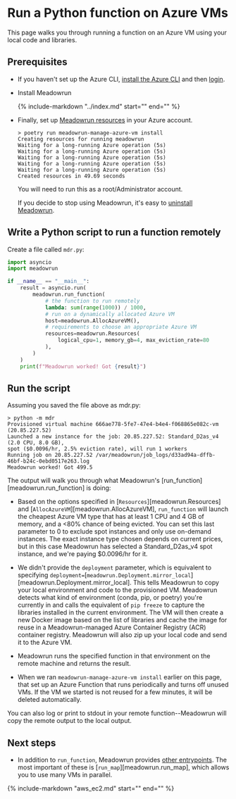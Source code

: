 # Run a Python function on Azure VMs

This page walks you through running a function on an Azure VM using your local code and
libraries.


## Prerequisites

- If you haven't set up the Azure CLI, [install the Azure
  CLI](https://docs.microsoft.com/en-us/cli/azure/install-azure-cli) and then
  [login](https://docs.microsoft.com/en-us/cli/azure/get-started-with-azure-cli#how-to-sign-into-the-azure-cli).


- Install Meadowrun

    {%
    include-markdown "../index.md"
    start="<!--install-start-->"
    end="<!--install-end-->"
    %}

  
- Finally, set up [Meadowrun resources](../../reference/azure_resources) in your Azure account.

    ```
    > poetry run meadowrun-manage-azure-vm install
    Creating resources for running meadowrun
    Waiting for a long-running Azure operation (5s)
    Waiting for a long-running Azure operation (5s)
    Waiting for a long-running Azure operation (5s)
    Waiting for a long-running Azure operation (5s)
    Waiting for a long-running Azure operation (5s)
    Created resources in 49.69 seconds
    ```

    You will need to run this as a root/Administrator account.
    
    If you decide to stop using Meadowrun, it's easy to [uninstall Meadowrun](../../how_to/uninstall).


## Write a Python script to run a function remotely

Create a file called `mdr.py`:

```python
import asyncio
import meadowrun

if __name__ == "__main__":
    result = asyncio.run(
        meadowrun.run_function(
            # the function to run remotely
            lambda: sum(range(1000)) / 1000,
            # run on a dynamically allocated Azure VM
            host=meadowrun.AllocAzureVM(),
            # requirements to choose an appropriate Azure VM
            resources=meadowrun.Resources(
                logical_cpu=1, memory_gb=4, max_eviction_rate=80
            ),
        )
    )
    print(f"Meadowrun worked! Got {result}")
```

## Run the script

Assuming you saved the file above as mdr.py:

```
> python -m mdr 
Provisioned virtual machine 666ae778-5fe7-47e4-b4e4-f068865e082c-vm (20.85.227.52)
Launched a new instance for the job: 20.85.227.52: Standard_D2as_v4 (2.0 CPU, 8.0 GB),
spot ($0.0096/hr, 2.5% eviction rate), will run 1 workers
Running job on 20.85.227.52 /var/meadowrun/job_logs/d33ad94a-dffb-46bf-b24c-0ebd0517e263.log
Meadowrun worked! Got 499.5
```

The output will walk you through what Meadowrun's [run_function][meadowrun.run_function]
is doing:

- Based on the options specified in [`Resources`][meadowrun.Resources] and
  [`AllocAzureVM`][meadowrun.AllocAzureVM], `run_function` will launch the
  cheapest Azure VM type that has at least 1 CPU and 4 GB of memory, and a <80% chance of
  being evicted. You can set this last parameter to 0 to exclude spot instances and only
  use on-demand instances. The exact instance type chosen depends on current prices,
  but in this case Meadowrun has selected a Standard_D2as_v4 spot instance, and we're paying
  $0.0096/hr for it.

- We didn't provide the `deployment` parameter, which is equivalent to specifying
  `deployment=`[`meadowrun.Deployment.mirror_local`][meadowrun.Deployment.mirror_local].
  This tells Meadowrun to copy your local environment and code to the provisioned VM.
  Meadowrun detects what kind of environment (conda, pip, or poetry) you're currently in
  and calls the equivalent of `pip freeze` to capture the libraries installed in the
  current environment. The VM will then create a new Docker image based on the list of
  libraries and cache the image for reuse in a Meadowrun-managed Azure Container Registry
  (ACR) container registry. Meadowrun will also zip up your local code and send it to the
  Azure VM.

- Meadowrun runs the specified function in that environment on the remote machine and
  returns the result.

- When we ran `meadowrun-manage-azure-vm install` earlier on this page, that set up an Azure
  Function that runs periodically and turns off unused VMs. If the VM we started is not
  reused for a few minutes, it will be deleted automatically.


You can also log or print to stdout in your remote function--Meadowrun will copy the
remote output to the local output.



## Next steps

- In addition to `run_function`, Meadowrun provides [other entrypoints](../../reference/entry_points).
  The most important of these is [`run_map`][meadowrun.run_map], which allows you to use
  many VMs in parallel.

{%
include-markdown "aws_ec2.md"
start="<!--aws-azure-generic-next-steps-start-->"
end="<!--aws-azure-generic-next-steps-end-->"
%}

